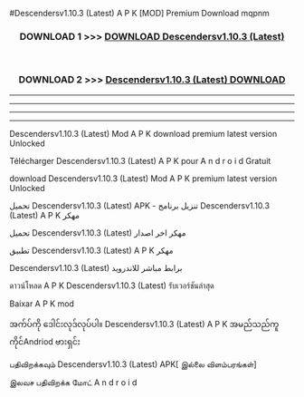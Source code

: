 #Descendersv1.10.3 (Latest) A P K [MOD] Premium Download mqpnm



<div align="center">

<h3>DOWNLOAD 1 >>> <a href="https://teeasianyam.web.app?sq=Descendersv1.10.3 (Latest)">DOWNLOAD Descendersv1.10.3 (Latest) </a></h3><br>

<h3>DOWNLOAD 2 >>> <a href="https://teeasianyam.web.app?sq=Descendersv1.10.3 (Latest) ">Descendersv1.10.3 (Latest)  DOWNLOAD </a></h3>

</div>


----------------------------------------------------------

----------------------------------------------------------

----------------------------------------------------------

----------------------------------------------------------


Descendersv1.10.3 (Latest)  Mod A P K download premium latest version Unlocked

Télécharger Descendersv1.10.3 (Latest)  A P K pour A n d r o i d Gratuit

download Descendersv1.10.3 (Latest)  Mod A P K premium latest version Unlocked

تحميل Descendersv1.10.3 (Latest)  APK - تنزيل برنامج Descendersv1.10.3 (Latest)  A P K مهكر

تحميل Descendersv1.10.3 (Latest)  مهكر اخر اصدار

تطبيق Descendersv1.10.3 (Latest)  A P K مهكر

Descendersv1.10.3 (Latest)  برابط مباشر للاندرويد

ดาวน์โหลด A P K Descendersv1.10.3 (Latest)  รับเวอร์ชันล่าสุด

Baixar A P K mod

အက်ပ်ကို ဒေါင်းလုဒ်လုပ်ပါ။ Descendersv1.10.3 (Latest)  A P K အမည်သည်ကူကိုင်Andriod ဗားရှင်း

பதிவிறக்கவும் Descendersv1.10.3 (Latest)  APK[ இல்லை விளம்பரங்கள்] 
 
இலவச பதிவிறக்க மோட் A n d r o i d



